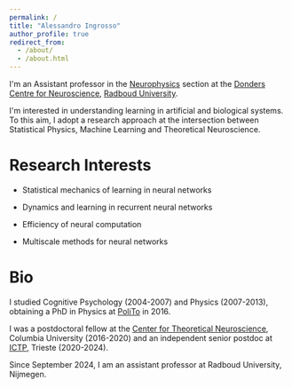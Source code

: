 ```yaml
---
permalink: /
title: "Alessandro Ingrosso"
author_profile: true
redirect_from: 
  - /about/
  - /about.html
---
```


I'm an Assistant professor in the [Neurophysics](https://www.ru.nl/en/education/masters/neurophysics) section at the [Donders Centre for Neuroscience](https://www.ru.nl/en/donders-centre-for-neuroscience), [Radboud University](https://www.ru.nl/en).

I'm interested in understanding learning in artificial and biological systems. To this aim, I adopt a research approach at the intersection between Statistical Physics, Machine Learning and Theoretical Neuroscience.

Research Interests
======
* Statistical mechanics of learning in neural networks

* Dynamics and learning in recurrent neural networks

* Efficiency of neural computation

* Multiscale methods for neural networks

Bio
======

I studied Cognitive Psychology (2004-2007) and Physics (2007-2013), obtaining a PhD in Physics at [PoliTo](https://www.polito.it/en) in 2016.

I was a postdoctoral fellow at the [Center for Theoretical Neuroscience](https://ctn.zuckermaninstitute.columbia.edu/), Columbia University (2016-2020) and an independent senior postdoc at [ICTP](https://www.ictp.it/), Trieste (2020-2024).

Since September 2024, I am an assistant professor at Radboud University, Nijmegen.
